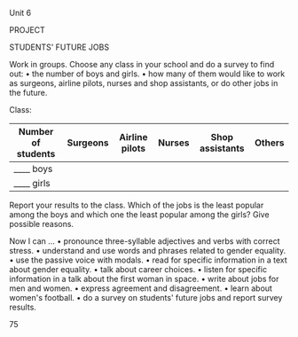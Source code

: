 Unit 6

PROJECT

STUDENTS' FUTURE JOBS

Work in groups. Choose any class in your school and do a survey to find out:
• the number of boys and girls.
• how many of them would like to work as surgeons, airline pilots, nurses and shop assistants, or do other jobs in the future.

Class:

Number of students | Surgeons | Airline pilots | Nurses | Shop assistants | Others
--- | --- | --- | --- | --- | ---
____ boys | | | | |
____ girls | | | | |

Report your results to the class. Which of the jobs is the least popular among the boys and which one the least popular among the girls? Give possible reasons.

Now I can ...
• pronounce three-syllable adjectives and verbs with correct stress.
• understand and use words and phrases related to gender equality.
• use the passive voice with modals.
• read for specific information in a text about gender equality.
• talk about career choices.
• listen for specific information in a talk about the first woman in space.
• write about jobs for men and women.
• express agreement and disagreement.
• learn about women's football.
• do a survey on students' future jobs and report survey results.

75